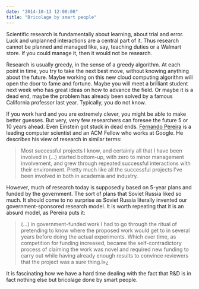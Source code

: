 ```yaml
---
date: "2014-10-13 12:00:00"
title: "Bricolage by smart people"
---
```




Scientific research is fundamentally about learning, about trial and error. Luck and unplanned interactions are a central part of it. Thus research cannot be planned and managed like, say, teaching duties or a Walmart store. If you could manage it, then it would not be research.

Research is usually greedy, in the sense of a greedy algorithm. At each point in time, you try to take the next best move, without knowing anything about the future. Maybe working on this new cloud computing algorithm will open the door to fame and fortune. Maybe you will meet a brilliant student next week who has great ideas on how to advance the field. Or maybe it is a dead end, maybe the problem has already been solved by a famous California professor last year. Typically, you do not know.

If you work hard and you are extremely clever, you might be able to make better guesses. But very, very few researchers can foresee the future 5 or 10 years ahead. Even Einstein got stuck in dead ends.
[Fernando Pereira](https://research.google.com/pubs/author1092.html) is a leading computer scientist and an ACM Fellow who works at Google. He describes his view of research in similar terms:

> Most successful projects I know, and certainly all that I have been involved in (&hellip;) started bottom-up, with zero to minor management involvement, and grew through repeated successful interactions with their environment. Pretty much like all the successful projects I&rsquo;ve been involved in both in academia and industry.


However, much of research today is supposedly based on 5-year plans and funded by the government. The sort of plans that Soviet Russia liked so much. It should come to no surprise as Soviet Russia literally invented our government-sponsored research model. It is worth repeating that it is an absurd model, as Pereira puts it:

> (&hellip;) in government-funded work I had to go through the ritual of pretending to know where the proposed work would get to in several years before doing the actual experiments. Which over time, as competition for funding increased, became the self-contradictory process of claiming the work was novel and required new funding to carry out while having already enough results to convince reviewers that the project was a sure thing.ï»¿


It is fascinating how we have a hard time dealing with the fact that R&#038;D is in fact nothing else but bricolage done by smart people.

